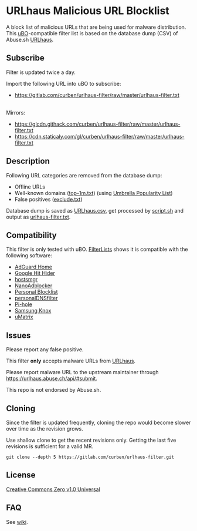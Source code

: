 # URLhaus Malicious URL Blocklist

A block list of malicious URLs that are being used for malware distribution. This [uBO](https://github.com/gorhill/uBlock/)-compatible filter list is based on the database dump (CSV) of Abuse.sh [URLhaus](https://urlhaus.abuse.ch/).

## Subscribe

Filter is updated twice a day.

Import the following URL into uBO to subscribe:

- https://gitlab.com/curben/urlhaus-filter/raw/master/urlhaus-filter.txt

<br />
Mirrors:

- https://glcdn.githack.com/curben/urlhaus-filter/raw/master/urlhaus-filter.txt
- https://cdn.staticaly.com/gl/curben/urlhaus-filter/raw/master/urlhaus-filter.txt

## Description

Following URL categories are removed from the database dump:

- Offline URLs
- Well-known domains ([top-1m.txt](src/top-1m.txt)) (using [Umbrella Popularity List](https://s3-us-west-1.amazonaws.com/umbrella-static/index.html))
- False positives ([exclude.txt](src/exclude.txt))

Database dump is saved as [URLhaus.csv](src/URLhaus.csv), get processed by [script.sh](utils/script.sh) and output as [urlhaus-filter.txt](urlhaus-filter.txt).

## Compatibility

This filter is only tested with uBO. [FilterLists](https://filterlists.com/) shows it is compatible with the following software:

- [AdGuard Home](https://github.com/AdguardTeam/AdGuardHome)
- [Google Hit Hider](https://www.jeffersonscher.com/gm/google-hit-hider/)
- [hostsmgr](https://www.henrypp.org/product/hostsmgr)
- [NanoAdblocker](https://github.com/NanoAdblocker/NanoCore)
- [Personal Blocklist](https://addons.mozilla.org/firefox/addon/personal-blocklist/)
- [personalDNSfilter](https://zenz-solutions.de/personaldnsfilter)
- [Pi-hole](https://pi-hole.net/)
- [Samsung Knox](https://www.samsungknox.com/)
- [uMatrix](https://github.com/gorhill/uMatrix)

## Issues

Please report any false positive.

This filter **only** accepts malware URLs from [URLhaus](https://urlhaus.abuse.ch/).

Please report malware URL to the upstream maintainer through https://urlhaus.abuse.ch/api/#submit.

This repo is not endorsed by Abuse.sh.

## Cloning

Since the filter is updated frequently, cloning the repo would become slower over time as the revision grows.

Use shallow clone to get the recent revisions only. Getting the last five revisions is sufficient for a valid MR.

`git clone --depth 5 https://gitlab.com/curben/urlhaus-filter.git`

## License

[Creative Commons Zero v1.0 Universal](LICENSE.md)

## FAQ

See [wiki](https://gitlab.com/curben/urlhaus-filter/wikis/FAQ).
